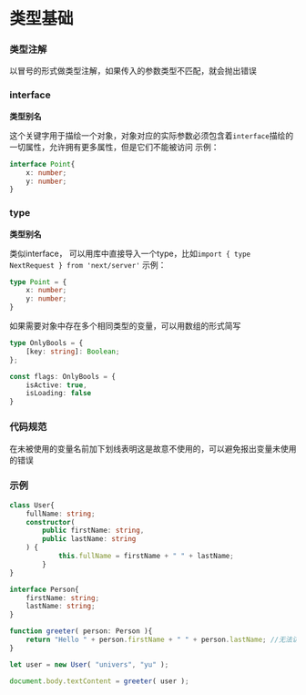 # 类型基础



### 类型注解

以冒号的形式做类型注解，如果传入的参数类型不匹配，就会抛出错误



### interface

**类型别名**

这个关键字用于描绘一个对象，对象对应的实际参数必须包含着`interface`描绘的一切属性，允许拥有更多属性，但是它们不能被访问
示例：

```ts
interface Point{
    x: number;
    y: number;
}
```



### type

**类型别名**

类似interface， 可以用库中直接导入一个type，比如`import { type NextRequest } from 'next/server'`
示例：

```ts
type Point = {
    x: number;
    y: number;
}
```



如果需要对象中存在多个相同类型的变量，可以用数组的形式简写

```ts
type OnlyBools = {
    [key: string]: Boolean;
};

const flags: OnlyBools = {
    isActive: true,
    isLoading: false
}
```





### 代码规范

在未被使用的变量名前加下划线表明这是故意不使用的，可以避免报出变量未使用的错误



### 示例

```ts
class User{
    fullName: string;
    constructor(
    	public firstName: string,
        public lastName: string
    ) {
            this.fullName = firstName + " " + lastName;
        }
}

interface Person{
    firstName: string;
    lastName: string;
}

function greeter( person: Person ){
    return "Hello " + person.firstName + " " + person.lastName; //无法访问Person没有的fullName
}

let user = new User( "univers", "yu" );

document.body.textContent = greeter( user );
```







